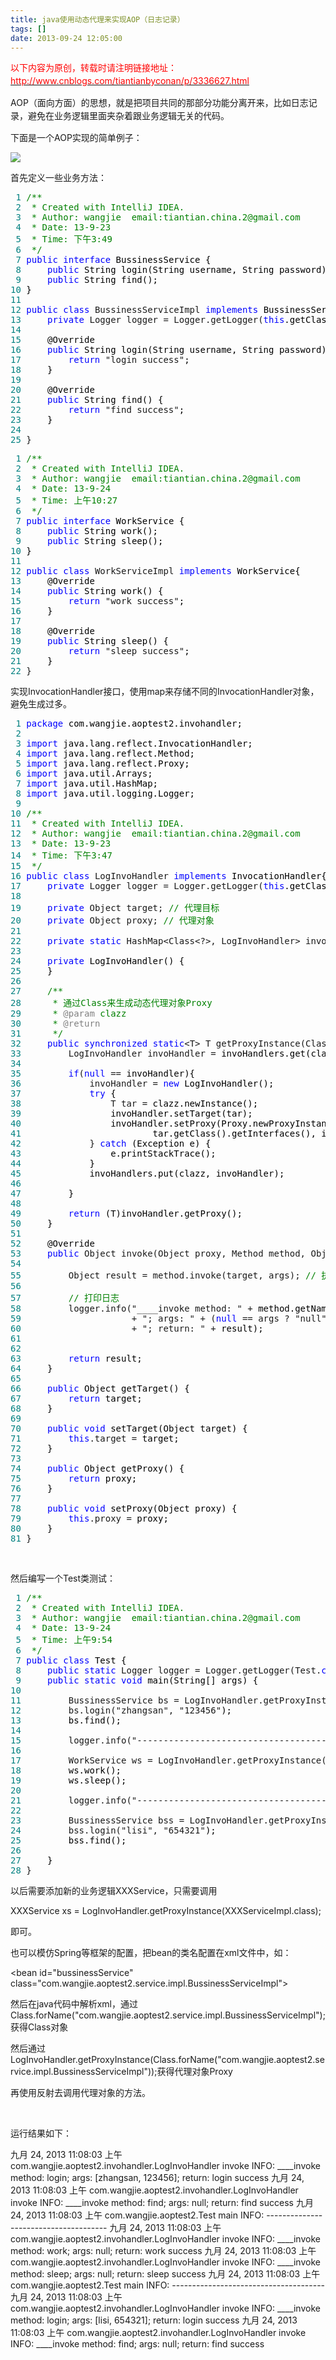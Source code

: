 ```yaml
---
title: java使用动态代理来实现AOP（日志记录）
tags: []
date: 2013-09-24 12:05:00
---
```


<span style="line-height: 1.5; color: #ff0000;">以下内容为原创，转载时请注明链接地址：[<span style="color: #ff0000;">http://www.cnblogs.com/tiantianbyconan/p/3336627.html</span>](http://www.cnblogs.com/tiantianbyconan/p/3336627.html)</span>

<span style="line-height: 1.5;">AOP（面向方面）的思想，就是把项目共同的那部分功能分离开来，比如日志记录，避免在业务逻辑里面夹杂着跟业务逻辑无关的代码。</span>

下面是一个AOP实现的简单例子：

![](http://images.cnitblog.com/blog/378300/201309/24111801-c8f719406a074bf5805d2a94ac2dcccb.jpg)

首先定义一些业务方法：

<div class="cnblogs_code">
<pre><span style="color: #008080;"> 1</span> <span style="color: #008000;">/**</span>
<span style="color: #008080;"> 2</span> <span style="color: #008000;"> * Created with IntelliJ IDEA.
</span><span style="color: #008080;"> 3</span> <span style="color: #008000;"> * Author: wangjie  email:tiantian.china.2@gmail.com
</span><span style="color: #008080;"> 4</span> <span style="color: #008000;"> * Date: 13-9-23
</span><span style="color: #008080;"> 5</span> <span style="color: #008000;"> * Time: 下午3:49
</span><span style="color: #008080;"> 6</span>  <span style="color: #008000;">*/</span>
<span style="color: #008080;"> 7</span> <span style="color: #0000ff;">public</span> <span style="color: #0000ff;">interface</span><span style="color: #000000;"> BussinessService {
</span><span style="color: #008080;"> 8</span>     <span style="color: #0000ff;">public</span><span style="color: #000000;"> String login(String username, String password);
</span><span style="color: #008080;"> 9</span>     <span style="color: #0000ff;">public</span><span style="color: #000000;"> String find();
</span><span style="color: #008080;">10</span> <span style="color: #000000;">}
</span><span style="color: #008080;">11</span> 
<span style="color: #008080;">12</span> <span style="color: #0000ff;">public</span> <span style="color: #0000ff;">class</span> BussinessServiceImpl <span style="color: #0000ff;">implements</span><span style="color: #000000;"> BussinessService {
</span><span style="color: #008080;">13</span>     <span style="color: #0000ff;">private</span> Logger logger = Logger.getLogger(<span style="color: #0000ff;">this</span><span style="color: #000000;">.getClass().getSimpleName());
</span><span style="color: #008080;">14</span> 
<span style="color: #008080;">15</span> <span style="color: #000000;">    @Override
</span><span style="color: #008080;">16</span>     <span style="color: #0000ff;">public</span><span style="color: #000000;"> String login(String username, String password) {
</span><span style="color: #008080;">17</span>         <span style="color: #0000ff;">return</span> "login success"<span style="color: #000000;">;
</span><span style="color: #008080;">18</span> <span style="color: #000000;">    }
</span><span style="color: #008080;">19</span> 
<span style="color: #008080;">20</span> <span style="color: #000000;">    @Override
</span><span style="color: #008080;">21</span>     <span style="color: #0000ff;">public</span><span style="color: #000000;"> String find() {
</span><span style="color: #008080;">22</span>         <span style="color: #0000ff;">return</span> "find success"<span style="color: #000000;">;
</span><span style="color: #008080;">23</span> <span style="color: #000000;">    }
</span><span style="color: #008080;">24</span> 
<span style="color: #008080;">25</span> }</pre>
</div>
<div class="cnblogs_code">
<pre><span style="color: #008080;"> 1</span> <span style="color: #008000;">/**</span>
<span style="color: #008080;"> 2</span> <span style="color: #008000;"> * Created with IntelliJ IDEA.
</span><span style="color: #008080;"> 3</span> <span style="color: #008000;"> * Author: wangjie  email:tiantian.china.2@gmail.com
</span><span style="color: #008080;"> 4</span> <span style="color: #008000;"> * Date: 13-9-24
</span><span style="color: #008080;"> 5</span> <span style="color: #008000;"> * Time: 上午10:27
</span><span style="color: #008080;"> 6</span>  <span style="color: #008000;">*/</span>
<span style="color: #008080;"> 7</span> <span style="color: #0000ff;">public</span> <span style="color: #0000ff;">interface</span><span style="color: #000000;"> WorkService {
</span><span style="color: #008080;"> 8</span>     <span style="color: #0000ff;">public</span><span style="color: #000000;"> String work();
</span><span style="color: #008080;"> 9</span>     <span style="color: #0000ff;">public</span><span style="color: #000000;"> String sleep();
</span><span style="color: #008080;">10</span> <span style="color: #000000;">}
</span><span style="color: #008080;">11</span> 
<span style="color: #008080;">12</span> <span style="color: #0000ff;">public</span> <span style="color: #0000ff;">class</span> WorkServiceImpl <span style="color: #0000ff;">implements</span><span style="color: #000000;"> WorkService{
</span><span style="color: #008080;">13</span> <span style="color: #000000;">    @Override
</span><span style="color: #008080;">14</span>     <span style="color: #0000ff;">public</span><span style="color: #000000;"> String work() {
</span><span style="color: #008080;">15</span>         <span style="color: #0000ff;">return</span> "work success"<span style="color: #000000;">;
</span><span style="color: #008080;">16</span> <span style="color: #000000;">    }
</span><span style="color: #008080;">17</span> 
<span style="color: #008080;">18</span> <span style="color: #000000;">    @Override
</span><span style="color: #008080;">19</span>     <span style="color: #0000ff;">public</span><span style="color: #000000;"> String sleep() {
</span><span style="color: #008080;">20</span>         <span style="color: #0000ff;">return</span> "sleep success"<span style="color: #000000;">;
</span><span style="color: #008080;">21</span> <span style="color: #000000;">    }
</span><span style="color: #008080;">22</span> }</pre>
</div>

实现InvocationHandler接口，使用map来存储不同的InvocationHandler对象，避免生成过多。

<div class="cnblogs_code">
<pre><span style="color: #008080;"> 1</span> <span style="color: #0000ff;">package</span><span style="color: #000000;"> com.wangjie.aoptest2.invohandler;
</span><span style="color: #008080;"> 2</span> 
<span style="color: #008080;"> 3</span> <span style="color: #0000ff;">import</span><span style="color: #000000;"> java.lang.reflect.InvocationHandler;
</span><span style="color: #008080;"> 4</span> <span style="color: #0000ff;">import</span><span style="color: #000000;"> java.lang.reflect.Method;
</span><span style="color: #008080;"> 5</span> <span style="color: #0000ff;">import</span><span style="color: #000000;"> java.lang.reflect.Proxy;
</span><span style="color: #008080;"> 6</span> <span style="color: #0000ff;">import</span><span style="color: #000000;"> java.util.Arrays;
</span><span style="color: #008080;"> 7</span> <span style="color: #0000ff;">import</span><span style="color: #000000;"> java.util.HashMap;
</span><span style="color: #008080;"> 8</span> <span style="color: #0000ff;">import</span><span style="color: #000000;"> java.util.logging.Logger;
</span><span style="color: #008080;"> 9</span> 
<span style="color: #008080;">10</span> <span style="color: #008000;">/**</span>
<span style="color: #008080;">11</span> <span style="color: #008000;"> * Created with IntelliJ IDEA.
</span><span style="color: #008080;">12</span> <span style="color: #008000;"> * Author: wangjie  email:tiantian.china.2@gmail.com
</span><span style="color: #008080;">13</span> <span style="color: #008000;"> * Date: 13-9-23
</span><span style="color: #008080;">14</span> <span style="color: #008000;"> * Time: 下午3:47
</span><span style="color: #008080;">15</span>  <span style="color: #008000;">*/</span>
<span style="color: #008080;">16</span> <span style="color: #0000ff;">public</span> <span style="color: #0000ff;">class</span> LogInvoHandler <span style="color: #0000ff;">implements</span><span style="color: #000000;"> InvocationHandler{
</span><span style="color: #008080;">17</span>     <span style="color: #0000ff;">private</span> Logger logger = Logger.getLogger(<span style="color: #0000ff;">this</span><span style="color: #000000;">.getClass().getSimpleName());
</span><span style="color: #008080;">18</span> 
<span style="color: #008080;">19</span>     <span style="color: #0000ff;">private</span> Object target; <span style="color: #008000;">//</span><span style="color: #008000;"> 代理目标</span>
<span style="color: #008080;">20</span>     <span style="color: #0000ff;">private</span> Object proxy; <span style="color: #008000;">//</span><span style="color: #008000;"> 代理对象</span>
<span style="color: #008080;">21</span> 
<span style="color: #008080;">22</span>     <span style="color: #0000ff;">private</span> <span style="color: #0000ff;">static</span> HashMap&lt;Class&lt;?&gt;, LogInvoHandler&gt; invoHandlers = <span style="color: #0000ff;">new</span> HashMap&lt;Class&lt;?&gt;, LogInvoHandler&gt;<span style="color: #000000;">();
</span><span style="color: #008080;">23</span> 
<span style="color: #008080;">24</span>     <span style="color: #0000ff;">private</span><span style="color: #000000;"> LogInvoHandler() {
</span><span style="color: #008080;">25</span> <span style="color: #000000;">    }
</span><span style="color: #008080;">26</span> 
<span style="color: #008080;">27</span>     <span style="color: #008000;">/**</span>
<span style="color: #008080;">28</span> <span style="color: #008000;">     * 通过Class来生成动态代理对象Proxy
</span><span style="color: #008080;">29</span> <span style="color: #008000;">     * </span><span style="color: #808080;">@param</span><span style="color: #008000;"> clazz
</span><span style="color: #008080;">30</span> <span style="color: #008000;">     * </span><span style="color: #808080;">@return</span>
<span style="color: #008080;">31</span>      <span style="color: #008000;">*/</span>
<span style="color: #008080;">32</span>     <span style="color: #0000ff;">public</span> <span style="color: #0000ff;">synchronized</span> <span style="color: #0000ff;">static</span>&lt;T&gt; T getProxyInstance(Class&lt;T&gt;<span style="color: #000000;"> clazz){
</span><span style="color: #008080;">33</span>         LogInvoHandler invoHandler =<span style="color: #000000;"> invoHandlers.get(clazz);
</span><span style="color: #008080;">34</span> 
<span style="color: #008080;">35</span>         <span style="color: #0000ff;">if</span>(<span style="color: #0000ff;">null</span> ==<span style="color: #000000;"> invoHandler){
</span><span style="color: #008080;">36</span>             invoHandler = <span style="color: #0000ff;">new</span><span style="color: #000000;"> LogInvoHandler();
</span><span style="color: #008080;">37</span>             <span style="color: #0000ff;">try</span><span style="color: #000000;"> {
</span><span style="color: #008080;">38</span>                 T tar =<span style="color: #000000;"> clazz.newInstance();
</span><span style="color: #008080;">39</span> <span style="color: #000000;">                invoHandler.setTarget(tar);
</span><span style="color: #008080;">40</span> <span style="color: #000000;">                invoHandler.setProxy(Proxy.newProxyInstance(tar.getClass().getClassLoader(),
</span><span style="color: #008080;">41</span> <span style="color: #000000;">                        tar.getClass().getInterfaces(), invoHandler));
</span><span style="color: #008080;">42</span>             } <span style="color: #0000ff;">catch</span><span style="color: #000000;"> (Exception e) {
</span><span style="color: #008080;">43</span> <span style="color: #000000;">                e.printStackTrace();
</span><span style="color: #008080;">44</span> <span style="color: #000000;">            }
</span><span style="color: #008080;">45</span> <span style="color: #000000;">            invoHandlers.put(clazz, invoHandler);
</span><span style="color: #008080;">46</span> 
<span style="color: #008080;">47</span> <span style="color: #000000;">        }
</span><span style="color: #008080;">48</span> 
<span style="color: #008080;">49</span>         <span style="color: #0000ff;">return</span><span style="color: #000000;"> (T)invoHandler.getProxy();
</span><span style="color: #008080;">50</span> <span style="color: #000000;">    }
</span><span style="color: #008080;">51</span> 
<span style="color: #008080;">52</span> <span style="color: #000000;">    @Override
</span><span style="color: #008080;">53</span>     <span style="color: #0000ff;">public</span> Object invoke(Object proxy, Method method, Object[] args) <span style="color: #0000ff;">throws</span><span style="color: #000000;"> Throwable {
</span><span style="color: #008080;">54</span> 
<span style="color: #008080;">55</span>         Object result = method.invoke(target, args); <span style="color: #008000;">//</span><span style="color: #008000;"> 执行业务处理
</span><span style="color: #008080;">56</span> 
<span style="color: #008080;">57</span>         <span style="color: #008000;">//</span><span style="color: #008000;"> 打印日志</span>
<span style="color: #008080;">58</span>         logger.info("____invoke method: " +<span style="color: #000000;"> method.getName()
</span><span style="color: #008080;">59</span>                     + "; args: " + (<span style="color: #0000ff;">null</span> == args ? "null"<span style="color: #000000;"> : Arrays.asList(args).toString())
</span><span style="color: #008080;">60</span>                     + "; return: " +<span style="color: #000000;"> result);
</span><span style="color: #008080;">61</span> 
<span style="color: #008080;">62</span> 
<span style="color: #008080;">63</span>         <span style="color: #0000ff;">return</span><span style="color: #000000;"> result;
</span><span style="color: #008080;">64</span> <span style="color: #000000;">    }
</span><span style="color: #008080;">65</span> 
<span style="color: #008080;">66</span>     <span style="color: #0000ff;">public</span><span style="color: #000000;"> Object getTarget() {
</span><span style="color: #008080;">67</span>         <span style="color: #0000ff;">return</span><span style="color: #000000;"> target;
</span><span style="color: #008080;">68</span> <span style="color: #000000;">    }
</span><span style="color: #008080;">69</span> 
<span style="color: #008080;">70</span>     <span style="color: #0000ff;">public</span> <span style="color: #0000ff;">void</span><span style="color: #000000;"> setTarget(Object target) {
</span><span style="color: #008080;">71</span>         <span style="color: #0000ff;">this</span>.target =<span style="color: #000000;"> target;
</span><span style="color: #008080;">72</span> <span style="color: #000000;">    }
</span><span style="color: #008080;">73</span> 
<span style="color: #008080;">74</span>     <span style="color: #0000ff;">public</span><span style="color: #000000;"> Object getProxy() {
</span><span style="color: #008080;">75</span>         <span style="color: #0000ff;">return</span><span style="color: #000000;"> proxy;
</span><span style="color: #008080;">76</span> <span style="color: #000000;">    }
</span><span style="color: #008080;">77</span> 
<span style="color: #008080;">78</span>     <span style="color: #0000ff;">public</span> <span style="color: #0000ff;">void</span><span style="color: #000000;"> setProxy(Object proxy) {
</span><span style="color: #008080;">79</span>         <span style="color: #0000ff;">this</span>.proxy =<span style="color: #000000;"> proxy;
</span><span style="color: #008080;">80</span> <span style="color: #000000;">    }
</span><span style="color: #008080;">81</span> }</pre>
</div>

&nbsp;

然后编写一个Test类测试：

<div class="cnblogs_code">
<pre><span style="color: #008080;"> 1</span> <span style="color: #008000;">/**</span>
<span style="color: #008080;"> 2</span> <span style="color: #008000;"> * Created with IntelliJ IDEA.
</span><span style="color: #008080;"> 3</span> <span style="color: #008000;"> * Author: wangjie  email:tiantian.china.2@gmail.com
</span><span style="color: #008080;"> 4</span> <span style="color: #008000;"> * Date: 13-9-24
</span><span style="color: #008080;"> 5</span> <span style="color: #008000;"> * Time: 上午9:54
</span><span style="color: #008080;"> 6</span>  <span style="color: #008000;">*/</span>
<span style="color: #008080;"> 7</span> <span style="color: #0000ff;">public</span> <span style="color: #0000ff;">class</span><span style="color: #000000;"> Test {
</span><span style="color: #008080;"> 8</span>     <span style="color: #0000ff;">public</span> <span style="color: #0000ff;">static</span> Logger logger = Logger.getLogger(Test.<span style="color: #0000ff;">class</span><span style="color: #000000;">.getSimpleName());
</span><span style="color: #008080;"> 9</span>     <span style="color: #0000ff;">public</span> <span style="color: #0000ff;">static</span> <span style="color: #0000ff;">void</span><span style="color: #000000;"> main(String[] args) {
</span><span style="color: #008080;">10</span> 
<span style="color: #008080;">11</span>         BussinessService bs = LogInvoHandler.getProxyInstance(BussinessServiceImpl.<span style="color: #0000ff;">class</span><span style="color: #000000;">);
</span><span style="color: #008080;">12</span>         bs.login("zhangsan", "123456"<span style="color: #000000;">);
</span><span style="color: #008080;">13</span> <span style="color: #000000;">        bs.find();
</span><span style="color: #008080;">14</span> 
<span style="color: #008080;">15</span>         logger.info("--------------------------------------"<span style="color: #000000;">);
</span><span style="color: #008080;">16</span> 
<span style="color: #008080;">17</span>         WorkService ws = LogInvoHandler.getProxyInstance(WorkServiceImpl.<span style="color: #0000ff;">class</span><span style="color: #000000;">);
</span><span style="color: #008080;">18</span> <span style="color: #000000;">        ws.work();
</span><span style="color: #008080;">19</span> <span style="color: #000000;">        ws.sleep();
</span><span style="color: #008080;">20</span> 
<span style="color: #008080;">21</span>         logger.info("--------------------------------------"<span style="color: #000000;">);
</span><span style="color: #008080;">22</span> 
<span style="color: #008080;">23</span>         BussinessService bss = LogInvoHandler.getProxyInstance(BussinessServiceImpl.<span style="color: #0000ff;">class</span><span style="color: #000000;">);
</span><span style="color: #008080;">24</span>         bss.login("lisi", "654321"<span style="color: #000000;">);
</span><span style="color: #008080;">25</span> <span style="color: #000000;">        bss.find();
</span><span style="color: #008080;">26</span> 
<span style="color: #008080;">27</span> <span style="color: #000000;">    }
</span><span style="color: #008080;">28</span> }</pre>
</div>

以后需要添加新的业务逻辑XXXService，只需要调用

XXXService xs = LogInvoHandler.getProxyInstance(XXXServiceImpl.class);

即可。

也可以模仿Spring等框架的配置，把bean的类名配置在xml文件中，如：

&lt;bean id="bussinessService" class="com.wangjie.aoptest2.service.impl.BussinessServiceImpl"&gt;

然后在java代码中解析xml，通过Class.forName("com.wangjie.aoptest2.service.impl.BussinessServiceImpl");获得Class对象

然后通过LogInvoHandler.getProxyInstance(Class.forName("com.wangjie.aoptest2.service.impl.BussinessServiceImpl"));获得代理对象Proxy

再使用反射去调用代理对象的方法。

&nbsp;

运行结果如下：

九月 24, 2013 11:08:03 上午 com.wangjie.aoptest2.invohandler.LogInvoHandler invoke
INFO: ____invoke method: login; args: [zhangsan, 123456]; return: login success
九月 24, 2013 11:08:03 上午 com.wangjie.aoptest2.invohandler.LogInvoHandler invoke
INFO: ____invoke method: find; args: null; return: find success
九月 24, 2013 11:08:03 上午 com.wangjie.aoptest2.Test main
INFO: --------------------------------------
九月 24, 2013 11:08:03 上午 com.wangjie.aoptest2.invohandler.LogInvoHandler invoke
INFO: ____invoke method: work; args: null; return: work success
九月 24, 2013 11:08:03 上午 com.wangjie.aoptest2.invohandler.LogInvoHandler invoke
INFO: ____invoke method: sleep; args: null; return: sleep success
九月 24, 2013 11:08:03 上午 com.wangjie.aoptest2.Test main
INFO: --------------------------------------
九月 24, 2013 11:08:03 上午 com.wangjie.aoptest2.invohandler.LogInvoHandler invoke
INFO: ____invoke method: login; args: [lisi, 654321]; return: login success
九月 24, 2013 11:08:03 上午 com.wangjie.aoptest2.invohandler.LogInvoHandler invoke
INFO: ____invoke method: find; args: null; return: find success

&nbsp;